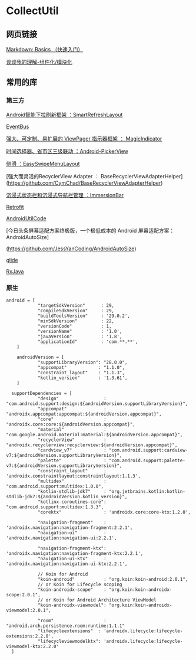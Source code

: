 # CollectUtil


## 网页链接

[Markdown: Basics （快速入门）](https://www.appinn.com/markdown/)

[谈谈我的理解-组件化/模块化](https://www.jianshu.com/p/79e4df63f31f)


## 常用的库

### 第三方

[Android智能下拉刷新框架  ：SmartRefreshLayout](https://github.com/scwang90/SmartRefreshLayout)

[EventBus](https://github.com/greenrobot/EventBus)

[强大、可定制、易扩展的 ViewPager 指示器框架 ： MagicIndicator](https://github.com/hackware1993/MagicIndica)

[时间选择器、省市区三级联动  ：Android-PickerView](https://github.com/Bigkoo/Android-PickerView)

[侧滑  ：EasySwipeMenuLayout](https://github.com/anzaizai/EasySwipeMenuLayout)

[强大而灵活的RecyclerView Adapter ： BaseRecyclerViewAdapterHelper]
(https://github.com/CymChad/BaseRecyclerViewAdapterHelper)

[沉浸式状态栏和沉浸式导航栏管理 ：ImmersionBar](https://github.com/gyf-dev/ImmersionBar)

[Retrofit](https://github.com/square/retrofit)

[AndroidUtilCode](https://github.com/Blankj/AndroidUtilCode)

[今日头条屏幕适配方案终极版，一个极低成本的 Android 屏幕适配方案：AndroidAutoSize]

(https://github.com/JessYanCoding/AndroidAutoSize)

[glide](https://github.com/bumptech/glide)

[RxJava](https://github.com/ReactiveX/RxJava)


### 原生
~~~
android = [
            "targetSdkVersion"      : 29,
            "compileSdkVersion"     : 29,
            "buildToolsVersion"     : '29.0.2',
            "minSdkVersion"         : 22,
            "versionCode"           : 1,
            "versionName"           : '1.0',
            "javaVersion"           : '1.8',
            "applicationId"         : 'com.**.**',
    ]

    androidVersion = [
            "supportLibraryVersion": "28.0.0",
            "appcompat"            : "1.1.0",
            "constraint_layout"    : "1.1.3",
            "kotlin_version"       : '1.3.61',
    ]
~~~
~~~
  supportDependencies = [
            "design"                 : "com.android.support:design:${androidVersion.supportLibraryVersion}",
            "appcompat"              : "androidx.appcompat:appcompat:${androidVersion.appcompat}",
            "core"                   : "androidx.core:core:${androidVersion.appcompat}",
            "material"               : "com.google.android.material:material:${androidVersion.appcompat}",
            "recyclerView"           : "androidx.recyclerview:recyclerview:${androidVersion.appcompat}",
            "cardview_v7"            : "com.android.support:cardview-v7:${androidVersion.supportLibraryVersion}",
            "palette"                : "com.android.support:palette-v7:${androidVersion.supportLibraryVersion}",
            "constraint_layout"      : 'androidx.constraintlayout:constraintlayout:1.1.3',
            "multidex"               : "com.android.support:multidex:1.0.0",
            "kotlin-stdlib-jdk7"     : "org.jetbrains.kotlin:kotlin-stdlib-jdk7:${androidVersion.kotlin_version}",
            "kotlinx-coroutines-core": "com.android.support:multidex:1.3.3",
            "corektx"                : 'androidx.core:core-ktx:1.2.0',

            "navigation-fragment"    : 'androidx.navigation:navigation-fragment:2.2.1',
            "navigation-ui"          : 'androidx.navigation:navigation-ui:2.2.1',

            "navigation-fragment-ktx": 'androidx.navigation:navigation-fragment-ktx:2.2.1',
            "navigation-ui-ktx"      : 'androidx.navigation:navigation-ui-ktx:2.2.1',

            // Koin for Android
            "koin-android"           : "org.koin:koin-android:2.0.1",
            // or Koin for Lifecycle scoping
            "koin-androidx-scope"    : "org.koin:koin-androidx-scope:2.0.1",
            // or Koin for Android Architecture ViewModel
            "koin-androidx-viewmodel": "org.koin:koin-androidx-viewmodel:2.0.1",

            "room"                   : "android.arch.persistence.room:runtime:1.1.1"
            "lifecycleextensions"  : 'androidx.lifecycle:lifecycle-extensions:2.2.0',
            "lifecycleviewmodelktx": 'androidx.lifecycle:lifecycle-viewmodel-ktx:2.2.0'
  ]
~~~















